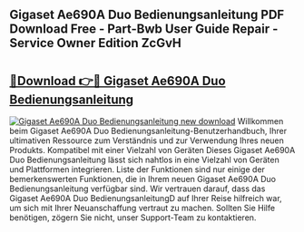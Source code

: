 ## Gigaset Ae690A Duo Bedienungsanleitung PDF Download Free - Part-Bwb User Guide Repair - Service Owner Edition ZcGvH

# <h2><a href="http://df1sty.blite.top/?on=Gigaset+Ae690A+Duo+Bedienungsanleitung">🔗Download 👉🔴 Gigaset Ae690A Duo Bedienungsanleitung</a></h2>

[![Gigaset Ae690A Duo Bedienungsanleitung new download](https://i.imgur.com/lujVjoI.png)](http://df1sty.blite.top/?on=Gigaset+Ae690A+Duo+Bedienungsanleitung)
Willkommen beim Gigaset Ae690A Duo Bedienungsanleitung-Benutzerhandbuch, Ihrer ultimativen Ressource zum Verständnis und zur Verwendung Ihres neuen Produkts. Kompatibel mit einer Vielzahl von Geräten Dieses Gigaset Ae690A Duo Bedienungsanleitung lässt sich nahtlos in eine Vielzahl von Geräten und Plattformen integrieren. Liste der Funktionen sind nur einige der bemerkenswerten Funktionen, die in Ihrem neuen Gigaset Ae690A Duo Bedienungsanleitung verfügbar sind. Wir vertrauen darauf, dass das Gigaset Ae690A Duo BedienungsanleitungD auf Ihrer Reise hilfreich war, um sich mit Ihrer Neuanschaffung vertraut zu machen. Sollten Sie Hilfe benötigen, zögern Sie nicht, unser Support-Team zu kontaktieren.
